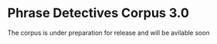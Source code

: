# Phrase Detectives Corpus 3.0
The corpus is under preparation for release and will be avilable soon
